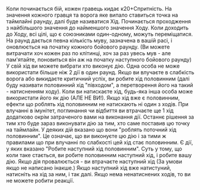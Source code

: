 Коли починається бій, кожен гравець кидає к20+Спритність.
На значення кожного гравця та ворога яке випало ставиться точка на таймлайні раунду, далі буде називатися Хід. 
Починається проходження з найбільшого значення до найменшого значення Ходу.
Коли доходить до Ходу, всі цілі, що є союзниками один-одному, можуть переміщатися. На раунд дається певна кількість муву, зазначена в вашій расі, і оновлюється на початку кожного бойового раунду. (Ви можете витрачати хоч кожен раз по клітинці, хоч за раз увесь мув - але пам'ятайте, поновиться він аж на початку наступного бойового раунду)
У свій хід ви можете вибрати хто виконує дію. Одна особа не може використати більше ніж 2 дії в один раунд.
Якщо ви влучаєте в слабкість ворога або викидаєте критичний успіх, ви робите хід половинним (далі буду називати половинний хід "півходом", а перетворення його на такий - натисненням ходу). Коли ви натискаєте хід, будь-яка інша особа може використати його як дію (АЛЕ НЕ ВИ!). Якщо хід вже є половинним, ефекти що роблять хід половинним не натискають ні один з ходів.
При влучанні в імунітет, поглинання чи відбиття ви втрачаєте ще 1 хід додатково окрім затраченого вами на виконання дії.
Останнє рішення за тим хто буде зараз виконувати дію за тим, хто саме поставив цю точку на таймлайн.
У деяких дій вказано що вони "роблять поточний хід половинним". Це означає, що ви виконуєте цю дію і за тими ж правилами що при влучанні по слабкості цей хід стає половинним.
Є дії, у яких вказано "Робите наступний хід половинним". Суть у тому, що коли таке стається, ви робите половинним наступний хід, і робите вашу дію. Якщо дія провалюється - ви втрачаєте наступний хід (За умови якщо не написано інакше.) Якщо наступний хід вже натистуний, натисніть на хід за ним, і так далі. Якщо нема ненатиснених ходів, то ви не можете робити реакції.